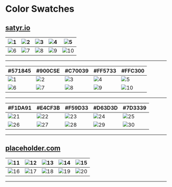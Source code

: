 Color Swatches
==============

## [satyr.io](http://satyr.io)

| ![1][1] | ![2][2] | ![3][3] | ![4][4] | ![5][5]	|
|---------|---------|---------|---------|---------|
| ![6][6] | ![7][7] | ![8][8] | ![9][9] |![10][10]|

-----

| #571845 | #900CSE | #C70039 | #FF5733 | #FFC300 |
|---------|---------|---------|---------|---------|
| ![1][1] | ![2][2] | ![3][3] | ![4][4] | ![5][5] |
| ![6][6] | ![7][7] | ![8][8] | ![9][9] |![10][10]|

[1]: http://satyr.io/120x4:3/571845?text=%23571845
[2]: http://satyr.io/120x4:3/900C3E?text=%23900C3E
[3]: http://satyr.io/120x4:3/C70039?text=%23C70039
[4]: http://satyr.io/120x4:3/FF5733?text=%23FF5733
[5]: http://satyr.io/120x4:3/FFC300?text=%23FFC300

[6]: http://satyr.io/150x5:20/571845?text=%23571845
[7]: http://satyr.io/150x5:20/900C3E?text=%23900C3E
[8]: http://satyr.io/150x5:20/C70039?text=%23C70039
[9]: http://satyr.io/150x5:20/FF5733?text=%23FF5733
[10]: http://satyr.io/150x5:20/FFC300?text=%23FFC300

-----

| #F1DA91 | #E4CF3B | #F59D33 | #D63D3D | #7D3339 |
|---------|---------|---------|---------|---------|
|![21][21]|![22][22]|![23][23]|![24][24]|![25][25]|
|![26][26]|![27][27]|![28][28]|![29][29]|![30][30]|

[21]: http://satyr.io/120x4:3/F1DA91?text=%23F1DA91
[22]: http://satyr.io/120x4:3/E4CF3B?text=%23E4CF3B
[23]: http://satyr.io/120x4:3/F59D33?text=%23F59D33
[24]: http://satyr.io/120x4:3/D63D3D?text=%23D63D3D
[25]: http://satyr.io/120x4:3/7D3339?text=%237D3339

[26]: http://satyr.io/150x5:20/F1DA91?text=%23F1DA91
[27]: http://satyr.io/150x5:20/E4CF3B?text=%23E4CF3B
[28]: http://satyr.io/150x5:20/F59D33?text=%23F59D33
[29]: http://satyr.io/150x5:20/D63D3D?text=%23D63D3D
[30]: http://satyr.io/150x5:20/7D3339?text=%237D3339





-----

## [placeholder.com](http://placeholder.com)

|![11][11]|![12][12]|![13][13]|![14][14]|![15][15]|
|---------|---------|---------|---------|---------|
|![16][16]|![17][17]|![18][18]|![19][19]|![20][20]|

-----

[11]: https://via.placeholder.com/120x90/571645/FFFFFF?Text=%23571645
[12]: https://via.placeholder.com/120x90/900C3E/FFFFFF?Text=%23900C3E
[13]: https://via.placeholder.com/120x90/C70039/FFFFFF?Text=%23C70039
[14]: https://via.placeholder.com/120x90/FF5733/900C3E?Text=%23FF5733
[15]: https://via.placeholder.com/120x90/FFC300/571645?Text=%23FFC300

[16]: https://via.placeholder.com/150x600/571645/FFFFFF?Text=%23571645
[17]: https://via.placeholder.com/150x600/900C3E/FFFFFF?Text=%23900C3E
[18]: https://via.placeholder.com/150x600/C70039/FFFFFF?Text=%23C70039
[19]: https://via.placeholder.com/150x600/FF5733/900C3E?Text=%23FF5733
[20]: https://via.placeholder.com/150x600/FFC300/571645?Text=%23FFC300


